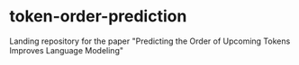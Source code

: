 # token-order-prediction
Landing repository for the paper "Predicting the Order of Upcoming Tokens Improves Language Modeling"
